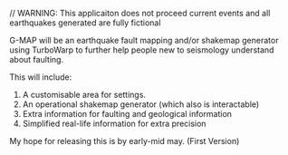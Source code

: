 // WARNING: This applicaiton does not proceed current events and all earthquakes generated are fully fictional

G-MAP will be an earthquake fault mapping and/or shakemap generator using TurboWarp to further help people new to seismology understand about faulting. 

This will include:
1. A customisable area for settings.
2. An operational shakemap generator (which also is interactable)
3. Extra information for faulting and geological information
4. Simplified real-life information for extra precision

My hope for releasing this is by early-mid may. (First Version)
